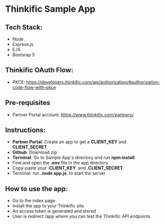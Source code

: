 # Thinkific Sample App

## Tech Stack:

- Node
- Express.js
- EJS
- Bootsrap 5

## Thinkific OAuth Flow:
- PKCE: https://developers.thinkific.com/api/authorization/#authorization-code-flow-with-pkce

## Pre-requisites
- Partner Portal account: https://www.thinkific.com/partners/

## Instructions:

- **Partner Portal**: Create an app to get a **CLIENT_KEY** and **CLIENT_SECRET**
- **Github**: Download zip
- **Terminal**: Go to Sample App's directory and run **npm install**
- Find and open the **.env** file in the app directory
- Copy-paste your **.CLIENT_KEY**. and **.CLIENT_SECRET**.
- Terminal: run **.node app.js**. to start the server

## How to use the app:

- Go to the index page
- Install the app to your Thinkific site
- An access token is generated and stored
- User is redirect /app where you can test the Thinkific API endpoints
